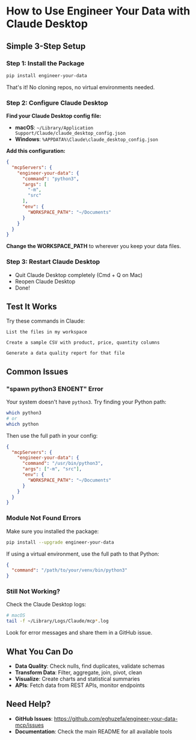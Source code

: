 # How to Use Engineer Your Data with Claude Desktop

## Simple 3-Step Setup

### Step 1: Install the Package

```bash
pip install engineer-your-data
```

That's it! No cloning repos, no virtual environments needed.

### Step 2: Configure Claude Desktop

**Find your Claude Desktop config file:**
- **macOS**: `~/Library/Application Support/Claude/claude_desktop_config.json`
- **Windows**: `%APPDATA%\Claude\claude_desktop_config.json`

**Add this configuration:**

```json
{
  "mcpServers": {
    "engineer-your-data": {
      "command": "python3",
      "args": [
        "-m",
        "src"
      ],
      "env": {
        "WORKSPACE_PATH": "~/Documents"
      }
    }
  }
}
```

**Change the WORKSPACE_PATH** to wherever you keep your data files.

### Step 3: Restart Claude Desktop

- Quit Claude Desktop completely (Cmd + Q on Mac)
- Reopen Claude Desktop
- Done!

## Test It Works

Try these commands in Claude:

```
List the files in my workspace
```

```
Create a sample CSV with product, price, quantity columns
```

```
Generate a data quality report for that file
```

## Common Issues

### "spawn python3 ENOENT" Error

Your system doesn't have `python3`. Try finding your Python path:

```bash
which python3
# or
which python
```

Then use the full path in your config:

```json
{
  "mcpServers": {
    "engineer-your-data": {
      "command": "/usr/bin/python3",
      "args": ["-m", "src"],
      "env": {
        "WORKSPACE_PATH": "~/Documents"
      }
    }
  }
}
```

### Module Not Found Errors

Make sure you installed the package:

```bash
pip install --upgrade engineer-your-data
```

If using a virtual environment, use the full path to that Python:

```json
{
  "command": "/path/to/your/venv/bin/python3"
}
```

### Still Not Working?

Check the Claude Desktop logs:
```bash
# macOS
tail -f ~/Library/Logs/Claude/mcp*.log
```

Look for error messages and share them in a GitHub issue.

## What You Can Do

- **Data Quality**: Check nulls, find duplicates, validate schemas
- **Transform Data**: Filter, aggregate, join, pivot, clean
- **Visualize**: Create charts and statistical summaries
- **APIs**: Fetch data from REST APIs, monitor endpoints

## Need Help?

- **GitHub Issues**: https://github.com/eghuzefa/engineer-your-data-mcp/issues
- **Documentation**: Check the main README for all available tools
